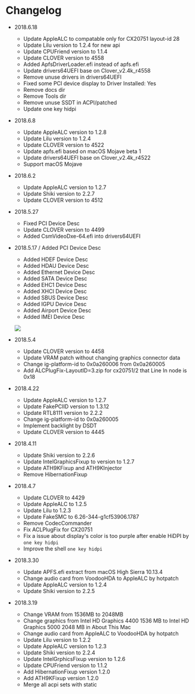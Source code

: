 # Changelog
- 2018.6.18
  - Update AppleALC to compatable only for CX20751 layout-id 28
  - Update Lilu version to 1.2.4 for new api
  - Update CPUFriend version to 1.1.4
  - Update CLOVER version to 4558
  - Added ApfsDriverLoader.efi instead of apfs.efi
  - Update drivers64UEFI base on Clover_v2.4k_r4558
  - Remove unuse drivers in drivers64UEFI
  - Fixed some PCI device display to Driver Installed: Yes
  - Remove docs dir
  - Remove Tools dir
  - Remove unuse SSDT in ACPI/patched
  - Update one key hidpi

- 2018.6.8
  - Update AppleALC version to 1.2.8
  - Update Lilu version to 1.2.4
  - Update CLOVER version to 4522
  - Update apfs.efi based on macOS Mojave beta 1
  - Update drivers64UEFI base on Clover_v2.4k_r4522
  - Support macOS Mojave

- 2018.6.2
  - Update AppleALC version to 1.2.7
  - Update Shiki version to 2.2.7
  - Update CLOVER version to 4512 

- 2018.5.27
  - Fixed PCI Device Desc 
  - Update CLOVER version to 4499 
  - Added CsmVideoDxe-64.efi into drivers64UEFI 

- 2018.5.17 / Added PCI Device Desc 
  - Added HDEF Device Desc 
  - Added HDAU Device Desc 
  - Added Ethernet Device Desc 
  - Added SATA Device Desc 
  - Added EHC1 Device Desc 
  - Added XHCI Device Desc 
  - Added SBUS Device Desc 
  - Added IGPU Device Desc 
  - Added Airport Device Desc 
  - Added IMEI Device Desc 

  ![](http://ovefvi4g3.bkt.clouddn.com/15265693466666.jpg)

- 2018.5.4
  - Update CLOVER version to 4458
  - Update VRAM patch without changing graphics connector data
  - Change ig-platform-id to 0x0a260006 from 0x0a260005
  - Add ALCPlugFix-LayoutID=3.zip for cx20751/2 that Line In node is 0x18 

- 2018.4.22
  - Update AppleALC version to 1.2.7
  - Update FakePCIID version to 1.3.12
  - Update RTL8111 version to 2.2.2
  - Change ig-platform-id to 0x0a260005
  - Implement backlight by DSDT
  - Update CLOVER version to 4445

- 2018.4.11
  - Update Shiki version to 2.2.6
  - Update IntelGraphicsFixup to version to 1.2.7
  - Update ATH9KFixup and ATH9KInjector
  - Remove HibernationFixup 

- 2018.4.7
  - Update CLOVER to 4429
  - Update AppleALC to 1.2.5
  - Update Lilu to 1.2.3
  - Update FakeSMC to 6.26-344-g1cf53906.1787
  - Remove CodecCommander
  - Fix ACLPlugFix for CX20751
  - Fix a issue about display's color is too purple after enable HiDPI by `one key hidpi`
  - Improve the shell `one key hidpi`

- 2018.3.30
  - Update APFS.efi extract from macOS High Sierra 10.13.4
  - Change audio card from VoodooHDA to AppleALC by hotpatch
  - Update AppleALC version to 1.2.4
  - Update Shiki version to 2.2.5

- 2018.3.19
  - Change VRAM from 1536MB to 2048MB
  - Change graphics from Intel HD Graphics 4400 1536 MB to Intel HD Graphics 5000 2048 MB in About This Mac
  - Change audio card from AppleALC to VoodooHDA by hotpatch
  - Update Lilu version to 1.2.2
  - Update AppleALC version to 1.2.3
  - Update Shiki version to 2.2.4
  - Update IntelGrphicsFixup version to 1.2.6
  - Update CPUFriend version to 1.1.2
  - Add HibernationFixup version 1.2.0
  - Add ATH9KFixup version 1.2.0
  - Merge all acpi sets with static


